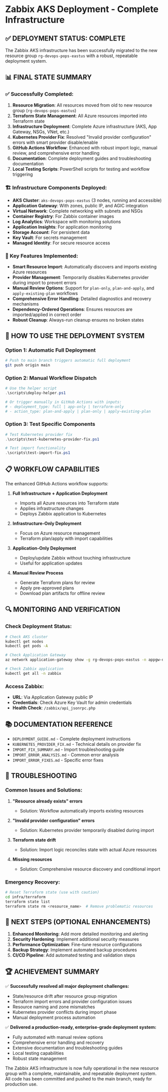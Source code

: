 # Zabbix AKS Deployment - Complete Infrastructure

## ✅ DEPLOYMENT STATUS: COMPLETE

The Zabbix AKS infrastructure has been successfully migrated to the new resource group `rg-devops-pops-eastus` with a robust, repeatable deployment system.

## 📊 FINAL STATE SUMMARY

### ✅ Successfully Completed:
1. **Resource Migration**: All resources moved from old to new resource group (`rg-devops-pops-eastus`)
2. **Terraform State Management**: All Azure resources imported into Terraform state
3. **Infrastructure Deployment**: Complete Azure infrastructure (AKS, App Gateway, NSGs, VNet, etc.)
4. **Kubernetes Provider Fix**: Resolved "Invalid provider configuration" errors with smart provider disable/enable
5. **GitHub Actions Workflow**: Enhanced with robust import logic, manual review, and comprehensive error handling
6. **Documentation**: Complete deployment guides and troubleshooting documentation
7. **Local Testing Scripts**: PowerShell scripts for testing and workflow triggering

### 🏗️ Infrastructure Components Deployed:
- **AKS Cluster**: `aks-devops-pops-eastus` (3 nodes, running and accessible)
- **Application Gateway**: With zones, public IP, and AGIC integration
- **Virtual Network**: Complete networking with subnets and NSGs
- **Container Registry**: For Zabbix container images
- **Log Analytics**: Workspace with monitoring solutions
- **Application Insights**: For application monitoring
- **Storage Account**: For persistent data
- **Key Vault**: For secrets management
- **Managed Identity**: For secure resource access

### 🔧 Key Features Implemented:
- **Smart Resource Import**: Automatically discovers and imports existing Azure resources
- **Provider Management**: Temporarily disables Kubernetes provider during import to prevent errors
- **Manual Review Options**: Support for `plan-only`, `plan-and-apply`, and `apply-existing-plan` workflows
- **Comprehensive Error Handling**: Detailed diagnostics and recovery mechanisms
- **Dependency-Ordered Operations**: Ensures resources are imported/applied in correct order
- **Robust Cleanup**: Always-run cleanup ensures no broken states

## 🚀 HOW TO USE THE DEPLOYMENT SYSTEM

### Option 1: Automatic Full Deployment
```bash
# Push to main branch triggers automatic full deployment
git push origin main
```

### Option 2: Manual Workflow Dispatch
```powershell
# Use the helper script
.\scripts\deploy-helper.ps1

# Or trigger manually in GitHub Actions with inputs:
# - deployment_type: full | app-only | terraform-only
# - action_type: plan-and-apply | plan-only | apply-existing-plan
```

### Option 3: Test Specific Components
```powershell
# Test Kubernetes provider fix
.\scripts\test-kubernetes-provider-fix.ps1

# Test import functionality
.\scripts\test-import-fix.ps1
```

## 📋 WORKFLOW CAPABILITIES

The enhanced GitHub Actions workflow supports:

1. **Full Infrastructure + Application Deployment**
   - Imports all Azure resources into Terraform state
   - Applies infrastructure changes
   - Deploys Zabbix application to Kubernetes

2. **Infrastructure-Only Deployment**
   - Focus on Azure resource management
   - Terraform plan/apply with import capabilities

3. **Application-Only Deployment**
   - Deploy/update Zabbix without touching infrastructure
   - Useful for application updates

4. **Manual Review Process**
   - Generate Terraform plans for review
   - Apply pre-approved plans
   - Download plan artifacts for offline review

## 🔍 MONITORING AND VERIFICATION

### Check Deployment Status:
```bash
# Check AKS cluster
kubectl get nodes
kubectl get pods -A

# Check Application Gateway
az network application-gateway show -g rg-devops-pops-eastus -n appgw-devops-pops-eastus

# Check Zabbix application
kubectl get all -n zabbix
```

### Access Zabbix:
- **URL**: Via Application Gateway public IP
- **Credentials**: Check Azure Key Vault for admin credentials
- **Health Check**: `/zabbix/api_jsonrpc.php`

## 📚 DOCUMENTATION REFERENCE

- `DEPLOYMENT_GUIDE.md` - Complete deployment instructions
- `KUBERNETES_PROVIDER_FIX.md` - Technical details on provider fix
- `IMPORT_FIX_SUMMARY.md` - Import troubleshooting guide
- `IMPORT_ERROR_ANALYSIS.md` - Common error analysis
- `IMPORT_ERROR_FIXES.md` - Specific error fixes

## 🔧 TROUBLESHOOTING

### Common Issues and Solutions:

1. **"Resource already exists" errors**
   - Solution: Workflow automatically imports existing resources

2. **"Invalid provider configuration" errors**
   - Solution: Kubernetes provider temporarily disabled during import

3. **Terraform state drift**
   - Solution: Import logic reconciles state with actual Azure resources

4. **Missing resources**
   - Solution: Comprehensive resource discovery and conditional import

### Emergency Recovery:
```bash
# Reset Terraform state (use with caution)
cd infra/terraform
terraform state list
terraform state rm <resource_name>  # Remove problematic resources
```

## 🎯 NEXT STEPS (OPTIONAL ENHANCEMENTS)

1. **Enhanced Monitoring**: Add more detailed monitoring and alerting
2. **Security Hardening**: Implement additional security measures
3. **Performance Optimization**: Fine-tune resource configurations
4. **Backup Strategy**: Implement automated backup procedures
5. **CI/CD Pipeline**: Add automated testing and validation steps

## 🏆 ACHIEVEMENT SUMMARY

✅ **Successfully resolved all major deployment challenges:**
- State/resource drift after resource group migration
- Terraform import errors and provider configuration issues
- Resource naming and zone mismatches
- Kubernetes provider conflicts during import phase
- Manual deployment process automation

✅ **Delivered a production-ready, enterprise-grade deployment system:**
- Fully automated with manual review options
- Comprehensive error handling and recovery
- Extensive documentation and troubleshooting guides
- Local testing capabilities
- Robust state management

The Zabbix AKS infrastructure is now fully operational in the new resource group with a complete, maintainable, and repeatable deployment system. All code has been committed and pushed to the main branch, ready for production use.
